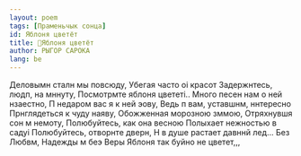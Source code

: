 ```yaml
---
layout: poem
tags: [Праменьчык сонца]
id: Яблоня цветёт
title: 🚧Яблоня цветёт
author: РЫГОР САРОКА
lang: be
---
```



Деловымн сталн мы повсюду,
Убегая часто оі красот
Задержнтесь, людп, на мннуту, Посмотрмте яблоня цвететі..
Много песен нам о ней нзаестно, П недаром вас я к ней эову, Ведь п вам, уставшнм, ннтересно Прнглядеться к чуду наяву,
Обожженная морозною зммою,
Отряхнувшя сон м немоту, Полюбуйтесь, как она весною Полыхает нежностью в садуі
Полюбуйтесь, отворнте дверн, Н в душе растает давннй лед... Без Любвм, Надежды м беэ Веры Яблоня так буйно не цветет,,,
